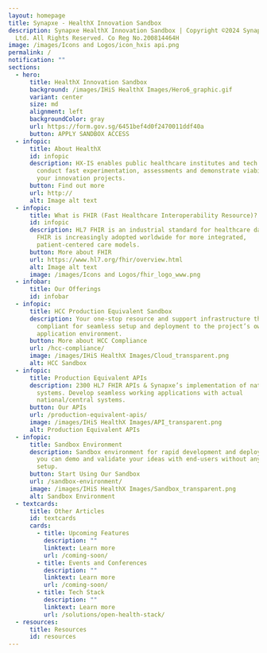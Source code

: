 ```yaml
---
layout: homepage
title: Synapxe - HealthX Innovation Sandbox
description: Synapxe HealthX Innovation Sandbox | Copyright ©2024 Synapxe Pte
  Ltd. All Rights Reserved. Co Reg No.200814464H
image: /images/Icons and Logos/icon_hxis api.png
permalink: /
notification: ""
sections:
  - hero:
      title: HealthX Innovation Sandbox
      background: /images/IHiS HealthX Images/Hero6_graphic.gif
      variant: center
      size: md
      alignment: left
      backgroundColor: gray
      url: https://form.gov.sg/6451bef4d0f2470011ddf40a
      button: APPLY SANDBOX ACCESS
  - infopic:
      title: About HealthX
      id: infopic
      description: HX-IS enables public healthcare institutes and tech partners to
        conduct fast experimentation, assessments and demonstrate viability of
        your innovation projects.
      button: Find out more
      url: http://
      alt: Image alt text
  - infopic:
      title: What is FHIR (Fast Healthcare Interoperability Resource)?
      id: infopic
      description: HL7 FHIR is an industrial standard for healthcare data exchange.
        FHIR is increasingly adopted worldwide for more integrated,
        patient-centered care models.
      button: More about FHIR
      url: https://www.hl7.org/fhir/overview.html
      alt: Image alt text
      image: /images/Icons and Logos/fhir_logo_www.png
  - infobar:
      title: Our Offerings
      id: infobar
  - infopic:
      title: HCC Production Equivalent Sandbox
      description: Your one-stop resource and support infrastructure that is HCC
        compliant for seamless setup and deployment to the project’s own HCC
        application environment.
      button: More about HCC Compliance
      url: /hcc-compliance/
      image: /images/IHiS HealthX Images/Cloud_transparent.png
      alt: HCC Sandbox
  - infopic:
      title: Production Equivalent APIs
      description: 2300 HL7 FHIR APIs & Synapxe’s implementation of national/central
        systems. Develop seamless working applications with actual
        national/central systems.
      button: Our APIs
      url: /production-equivalent-apis/
      image: /images/IHiS HealthX Images/API_transparent.png
      alt: Production Equivalent APIs
  - infopic:
      title: Sandbox Environment
      description: Sandbox environment for rapid development and deployment, so that
        you can demo and validate your ideas with end-users without any infra
        setup.
      button: Start Using Our Sandbox
      url: /sandbox-environment/
      image: /images/IHiS HealthX Images/Sandbox_transparent.png
      alt: Sandbox Environment
  - textcards:
      title: Other Articles
      id: textcards
      cards:
        - title: Upcoming Features
          description: ""
          linktext: Learn more
          url: /coming-soon/
        - title: Events and Conferences
          description: ""
          linktext: Learn more
          url: /coming-soon/
        - title: Tech Stack
          description: ""
          linktext: Learn more
          url: /solutions/open-health-stack/
  - resources:
      title: Resources
      id: resources
---
```

